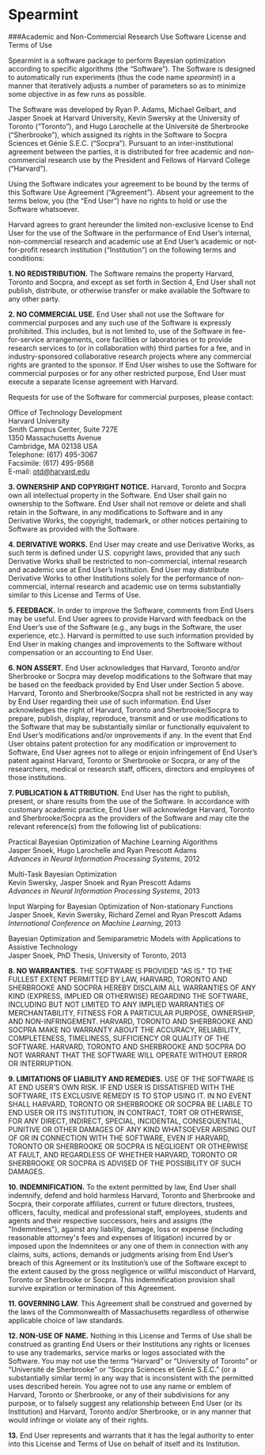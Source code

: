 # Spearmint

###Academic and Non-Commercial Research Use Software License and Terms of Use

Spearmint is a software package to perform Bayesian optimization
according to specific algorithms (the “Software”).  The Software is
designed to automatically run experiments (thus the code name
*spearmint*) in a manner that iteratively adjusts a number of
parameters so as to minimize some objective in as few runs as
possible.  

The Software was developed by Ryan P. Adams, Michael Gelbart, and
Jasper Snoek at Harvard University, Kevin Swersky at the
University of Toronto (“Toronto”), and Hugo Larochelle at the
Université de Sherbrooke (“Sherbrooke”), which assigned its rights
in the Software to Socpra Sciences et Génie
S.E.C. (“Socpra”). Pursuant to an inter-institutional agreement
between the parties, it is distributed for free academic and
non-commercial research use by the President and Fellows of Harvard
College (“Harvard”).  

Using the Software indicates your agreement to be bound by the terms
of this Software Use Agreement (“Agreement”). Absent your agreement
to the terms below, you (the “End User”) have no rights to hold or
use the Software whatsoever.  

Harvard agrees to grant hereunder the limited non-exclusive license
to End User for the use of the Software in the performance of End
User’s internal, non-commercial research and academic use at End
User’s academic or not-for-profit research institution
(“Institution”) on the following terms and conditions:

**1.  NO REDISTRIBUTION.** The Software remains the property Harvard,
Toronto and Socpra, and except as set forth in Section 4, End User
shall not publish, distribute, or otherwise transfer or make
available the Software to any other party.

**2.  NO COMMERCIAL USE.** End User shall not use the Software for
commercial purposes and any such use of the Software is expressly
prohibited. This includes, but is not limited to, use of the
Software in fee-for-service arrangements, core facilities or
laboratories or to provide research services to (or in collaboration
with) third parties for a fee, and in industry-sponsored
collaborative research projects where any commercial rights are
granted to the sponsor. If End User wishes to use the Software for
commercial purposes or for any other restricted purpose, End User
must execute a separate license agreement with Harvard.

Requests for use of the Software for commercial purposes, please
contact:

Office of Technology Development  
Harvard University  
Smith Campus Center, Suite 727E  
1350 Massachusetts Avenue  
Cambridge, MA 02138 USA  
Telephone: (617) 495-3067  
Facsimile: (617) 495-9568  
E-mail: otd@harvard.edu  

**3.  OWNERSHIP AND COPYRIGHT NOTICE.** Harvard, Toronto and Socpra own
all intellectual property in the Software. End User shall gain no
ownership to the Software. End User shall not remove or delete and
shall retain in the Software, in any modifications to Software and
in any Derivative Works, the copyright, trademark, or other notices
pertaining to Software as provided with the Software.

**4.  DERIVATIVE WORKS.** End User may create and use Derivative Works,
as such term is defined under U.S. copyright laws, provided that any
such Derivative Works shall be restricted to non-commercial,
internal research and academic use at End User’s Institution. End
User may distribute Derivative Works to other Institutions solely
for the performance of non-commercial, internal research and
academic use on terms substantially similar to this License and
Terms of Use.

**5.  FEEDBACK.** In order to improve the Software, comments from End
Users may be useful. End User agrees to provide Harvard with
feedback on the End User’s use of the Software (e.g., any bugs in
the Software, the user experience, etc.).  Harvard is permitted to
use such information provided by End User in making changes and
improvements to the Software without compensation or an accounting
to End User.

**6.  NON ASSERT.** End User acknowledges that Harvard, Toronto and/or
Sherbrooke or Socpra may develop modifications to the Software that
may be based on the feedback provided by End User under Section 5
above. Harvard, Toronto and Sherbrooke/Socpra shall not be
restricted in any way by End User regarding their use of such
information.  End User acknowledges the right of Harvard, Toronto
and Sherbrooke/Socpra to prepare, publish, display, reproduce,
transmit and or use modifications to the Software that may be
substantially similar or functionally equivalent to End User’s
modifications and/or improvements if any.  In the event that End
User obtains patent protection for any modification or improvement
to Software, End User agrees not to allege or enjoin infringement of
End User’s patent against Harvard, Toronto or Sherbrooke or Socpra,
or any of the researchers, medical or research staff, officers,
directors and employees of those institutions.  

**7.  PUBLICATION & ATTRIBUTION.** End User has the right to publish,
present, or share results from the use of the Software.  In
accordance with customary academic practice, End User will
acknowledge Harvard, Toronto and Sherbrooke/Socpra as the providers
of the Software and may cite the relevant reference(s) from the
following list of publications:

Practical Bayesian Optimization of Machine Learning Algorithms  
Jasper Snoek, Hugo Larochelle and Ryan Prescott Adams  
*Advances in Neural Information Processing Systems*, 2012  

Multi-Task Bayesian Optimization  
Kevin Swersky, Jasper Snoek and Ryan Prescott Adams  
*Advances in Neural Information Processing Systems*, 2013  

Input Warping for Bayesian Optimization of Non-stationary Functions  
Jasper Snoek, Kevin Swersky, Richard Zemel and Ryan Prescott Adams  
*International Conference on Machine Learning*, 2013  

Bayesian Optimization and Semiparametric Models with Applications to Assistive Technology  
Jasper Snoek, PhD Thesis, University of Toronto, 2013  

**8.  NO WARRANTIES.** THE SOFTWARE IS PROVIDED "AS IS." TO THE FULLEST
EXTENT PERMITTED BY LAW, HARVARD, TORONTO AND SHERBROOKE AND SOCPRA
HEREBY DISCLAIM ALL WARRANTIES OF ANY KIND (EXPRESS, IMPLIED OR
OTHERWISE) REGARDING THE SOFTWARE, INCLUDING BUT NOT LIMITED TO ANY
IMPLIED WARRANTIES OF MERCHANTABILITY, FITNESS FOR A PARTICULAR
PURPOSE, OWNERSHIP, AND NON-INFRINGEMENT.  HARVARD, TORONTO AND
SHERBROOKE AND SOCPRA MAKE NO WARRANTY ABOUT THE ACCURACY,
RELIABILITY, COMPLETENESS, TIMELINESS, SUFFICIENCY OR QUALITY OF THE
SOFTWARE.  HARVARD, TORONTO AND SHERBROOKE AND SOCPRA DO NOT WARRANT
THAT THE SOFTWARE WILL OPERATE WITHOUT ERROR OR INTERRUPTION.

**9.  LIMITATIONS OF LIABILITY AND REMEDIES.** USE OF THE SOFTWARE IS AT
END USER’S OWN RISK. IF END USER IS DISSATISFIED WITH THE SOFTWARE,
ITS EXCLUSIVE REMEDY IS TO STOP USING IT.  IN NO EVENT SHALL
HARVARD, TORONTO OR SHERBROOKE OR SOCPRA BE LIABLE TO END USER OR
ITS INSTITUTION, IN CONTRACT, TORT OR OTHERWISE, FOR ANY DIRECT,
INDIRECT, SPECIAL, INCIDENTAL, CONSEQUENTIAL, PUNITIVE OR OTHER
DAMAGES OF ANY KIND WHATSOEVER ARISING OUT OF OR IN CONNECTION WITH
THE SOFTWARE, EVEN IF HARVARD, TORONTO OR SHERBROOKE OR SOCPRA IS
NEGLIGENT OR OTHERWISE AT FAULT, AND REGARDLESS OF WHETHER HARVARD,
TORONTO OR SHERBROOKE OR SOCPRA IS ADVISED OF THE POSSIBILITY OF
SUCH DAMAGES.

**10. INDEMNIFICATION.** To the extent permitted by law, End User shall
indemnify, defend and hold harmless Harvard, Toronto and Sherbrooke
and Socpra, their corporate affiliates, current or future directors,
trustees, officers, faculty, medical and professional staff,
employees, students and agents and their respective successors,
heirs and assigns (the "Indemnitees"), against any liability,
damage, loss or expense (including reasonable attorney's fees and
expenses of litigation) incurred by or imposed upon the Indemnitees
or any one of them in connection with any claims, suits, actions,
demands or judgments arising from End User’s breach of this
Agreement or its Institution’s use of the Software except to the
extent caused by the gross negligence or willful misconduct of
Harvard, Toronto or Sherbrooke or Socpra. This indemnification
provision shall survive expiration or termination of this Agreement.

**11. GOVERNING LAW.** This Agreement shall be construed and governed by
the laws of the Commonwealth of Massachusetts regardless of
otherwise applicable choice of law standards.

**12. NON-USE OF NAME.**  Nothing in this License and Terms of Use shall
be construed as granting End Users or their Institutions any rights
or licenses to use any trademarks, service marks or logos associated
with the Software.  You may not use the terms “Harvard” or
“University of Toronto” or “Université de Sherbrooke” or “Socpra
Sciences et Génie S.E.C.” (or a substantially similar term) in any
way that is inconsistent with the permitted uses described
herein. You agree not to use any name or emblem of Harvard, Toronto
or Sherbrooke, or any of their subdivisions for any purpose, or to
falsely suggest any relationship between End User (or its
Institution) and Harvard, Toronto and/or Sherbrooke, or in any
manner that would infringe or violate any of their rights.

**13.** End User represents and warrants that it has the legal authority
to enter into this License and Terms of Use on behalf of itself and
its Institution.
